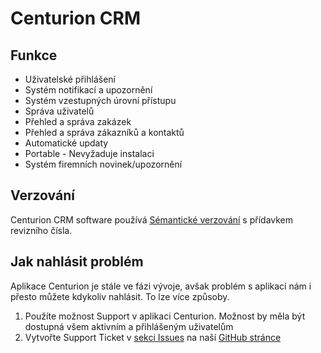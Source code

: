 # Centurion CRM

## Funkce
* Uživatelské přihlášení
* Systém notifikací a upozornění
* Systém vzestupných úrovní přístupu
* Správa uživatelů
* Přehled a správa zakázek
* Přehled a správa zákazníků a kontaktů
* Automatické updaty
* Portable - Nevyžaduje instalaci
* Systém firemních novinek/upozornění


## Verzování

Centurion CRM software používá [Sémantické verzování](https://semver.org/) s přídavkem revizního čísla.


## Jak nahlásit problém

Aplikace Centurion je stále ve fázi vývoje, avšak problém s aplikací nám i přesto můžete kdykoliv nahlásit. To lze více způsoby.
1) Použíte možnost Support v aplikaci Centurion. Možnost by měla být dostupná všem aktivním a přihlášeným uživatelům
2) Vytvořte Support Ticket v [sekci Issues](https://github.com/CenturionDeveloping/Centurion/issues) na naší [GitHub stránce](https://github.com/CenturionDeveloping/Centurion)
